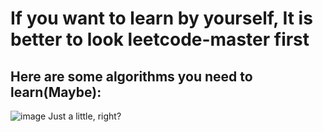 # If you want to learn by yourself, It is better to look leetcode-master first
## Here are some algorithms you need to learn(Maybe):
![image](https://github.com/Steve-Ljs/Seminar-Research-Exploration-Journey/assets/155540032/d034b4f0-710f-4a77-9050-f33b7d950f85)
Just a little, right?   



